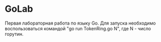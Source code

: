 # GoLab

Первая лабораторная работа по языку Go. Для запуска необходимо воспользоваться командой "go run TokenRing.go N", где N - число горутин. 
